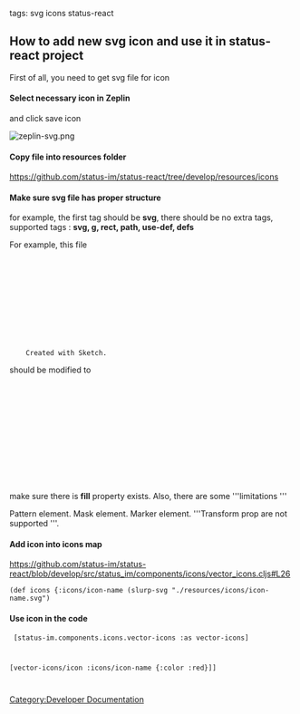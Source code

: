 tags: svg icons status-react

## How to add new svg icon and use it in status-react project

First of all, you need to get svg file for icon

#### Select necessary icon in Zeplin

and click save icon

![zeplin-svg.png](zeplin-svg.png "zeplin-svg.png")

#### Copy file into resources folder

<https://github.com/status-im/status-react/tree/develop/resources/icons>

#### Make sure svg file has proper structure

for example, the first tag should be **svg**, there should be no extra
tags, supported tags : **svg, g, rect, path, use-def, defs**

For example, this
file

<?xml version="1.0" encoding="UTF-8"?>

<svg width="693px" height="199px" viewBox="0 0 693 199" version="1.1" ns="http://www.w3.org/2000/svg" xmlns:xlink="http://www.w3.org/1999/xlink">

<title>

Combined
Shape@2x

</title>

`    `<desc>`Created with Sketch.`</desc>
`    `<defs></defs>
`    `<g id="Page-1" stroke="none" stroke-width="1" fill="none" fill-rule="evenodd">
`        `<g id="Artboard" transform="translate(-445.000000, -575.000000)" fill-rule="nonzero" fill="#4360DF">
`            `<path d="M678.460656,697.906856 L703.244656,697.906856 C703.244656" id="Combined-Shape"></path>
`        `</g>
`    `</g>

</svg>

should be modified
to

<svg >

`            `<path fill="#4360DF" d="M678.460656,697.906856 L703.244656,697.906856 C703.244656"/>

</svg>

make sure there is **fill** property exists. Also, there are some
'''limitations '''

Pattern element. Mask element. Marker element. '''Transform prop are not
supported
'''.

#### Add icon into icons map

<https://github.com/status-im/status-react/blob/develop/src/status_im/components/icons/vector_icons.cljs#L26>

`(def icons {:icons/icon-name (slurp-svg
"./resources/icons/icon-name.svg")`

#### Use icon in the code

<code> \[status-im.components.icons.vector-icons :as vector-icons\]

\[vector-icons/icon :icons/icon-name {:color :red}\]\]

</code>

[Category:Developer
Documentation](Category:Developer_Documentation "wikilink")